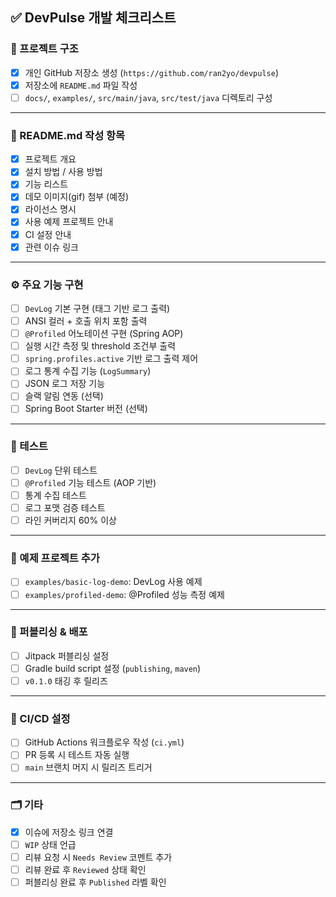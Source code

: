 ## ✅ DevPulse 개발 체크리스트

### 📁 프로젝트 구조

- [x] 개인 GitHub 저장소 생성 (`https://github.com/ran2yo/devpulse`)
- [x] 저장소에 `README.md` 파일 작성
- [ ] `docs/`, `examples/`, `src/main/java`, `src/test/java` 디렉토리 구성

---

### 🧾 README.md 작성 항목

- [x] 프로젝트 개요
- [x] 설치 방법 / 사용 방법
- [x] 기능 리스트
- [x] 데모 이미지(gif) 첨부 (예정)
- [x] 라이선스 명시
- [x] 사용 예제 프로젝트 안내
- [x] CI 설정 안내
- [x] 관련 이슈 링크

---

### ⚙️ 주요 기능 구현

- [ ] `DevLog` 기본 구현 (태그 기반 로그 출력)
- [ ] ANSI 컬러 + 호출 위치 포함 출력
- [ ] `@Profiled` 어노테이션 구현 (Spring AOP)
- [ ] 실행 시간 측정 및 threshold 조건부 출력
- [ ] `spring.profiles.active` 기반 로그 출력 제어
- [ ] 로그 통계 수집 기능 (`LogSummary`)
- [ ] JSON 로그 저장 기능
- [ ] 슬랙 알림 연동 (선택)
- [ ] Spring Boot Starter 버전 (선택)

---

### 🧪 테스트

- [ ] `DevLog` 단위 테스트
- [ ] `@Profiled` 기능 테스트 (AOP 기반)
- [ ] 통계 수집 테스트
- [ ] 로그 포맷 검증 테스트
- [ ] 라인 커버리지 60% 이상

---

### 🧾 예제 프로젝트 추가

- [ ] `examples/basic-log-demo`: DevLog 사용 예제
- [ ] `examples/profiled-demo`: @Profiled 성능 측정 예제

---

### 🚀 퍼블리싱 & 배포

- [ ] Jitpack 퍼블리싱 설정
- [ ] Gradle build script 설정 (`publishing`, `maven`)
- [ ] `v0.1.0` 태깅 후 릴리즈

---

### 🔁 CI/CD 설정

- [ ] GitHub Actions 워크플로우 작성 (`ci.yml`)
- [ ] PR 등록 시 테스트 자동 실행
- [ ] `main` 브랜치 머지 시 릴리즈 트리거

---

### 🗂️ 기타

- [x] 이슈에 저장소 링크 연결
- [ ] `WIP` 상태 언급
- [ ] 리뷰 요청 시 `Needs Review` 코멘트 추가
- [ ] 리뷰 완료 후 `Reviewed` 상태 확인
- [ ] 퍼블리싱 완료 후 `Published` 라벨 확인
